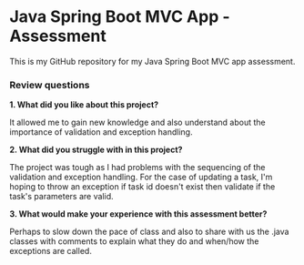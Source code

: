 # Java Spring Boot MVC App 	- Assessment
 
This is my GitHub repository for my Java Spring Boot MVC app assessment.

### Review questions ###

**1. What did you like about this project?**

   It allowed me to gain new knowledge and also understand about the importance of validation and exception handling.

**2. What did you struggle with in this project?**

   The project was tough as I had problems with the sequencing of the validation and exception handling. For the case of updating a task, I'm hoping to throw an exception if task id doesn't exist then validate if the task's parameters are valid.

**3. What would make your experience with this assessment better?**

   Perhaps to slow down the pace of class and also to share with us the .java classes with comments to explain what they do and when/how the exceptions are called.
